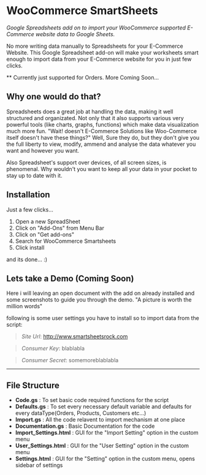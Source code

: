 WooCommerce SmartSheets
=======================
*Google Spreadsheets add on to import your WooCommerce supported E-Commerce website data to Google Sheets.*

No more writing data manually to Spreadsheets for your E-Commerce Website. This Google Spreadsheet add-on will make your worksheets smart enough to import data from your E-Commerce website for you in just few clicks.

** Currently just supported for Orders. More Coming Soon...


## Why one would do that? ##
Spreadsheets does a great job at handling the data, making it well structured and organizated. Not only that it also supports various very powerful tools (like charts, graphs, functions) which make data visualization much more fun. "Wait! doesn't E-Commerce Solutions like Woo-Commerce itself doesn't have these things?" Well, Sure they do, but they don't give you the full liberty to view, modify, ammend and analyse the data whatever you want and  however you want. 

Also Spreadsheet's support over devices, of all screen sizes, is phenomenal. Why wouldn't you want to keep all your data in your pocket to stay up to date with it.


## Installation ##

Just a few clicks...

 1. Open a new SpreadSheet
 2. Click on "Add-Ons" from Menu Bar
 3. Click on "Get add-ons"
 4. Search for WooCommerce Smartsheets
 5. Click install

and its done...  :)

## Lets take a Demo (Coming Soon) ##
Here i will leaving an open document with the add on already installed and some screenshots to guide you through the demo. 
"A picture is worth the million words"

 following is some user settings you have to install so to import data from the script:
 
> *Site Url*: http://www.smartsheetsrock.com 

> *Consumer Key*: blablabla

> *Consumer Secret*: somemoreblablabla

----------

## File Structure ##

 - **Code.gs** : To set basic code required functions for the script 
 - **Defaults.gs** : To set every necessary default variable and defaults for every dataType(Orders, Products, Customers etc...)
 - **Import.gs** :  All the code relavent to import mechanism at one place
 - **Documentation.gs** : Basic Documentation for the code
 - **Import_Settings.html** : GUI for the "Import Setting" option in the custom menu
 - **User_Settings.html** : GUI for the "User Setting" option in the custom menu
 - **Settings.html** : GUI for the "Setting" option in the custom menu, opens sidebar of settings
